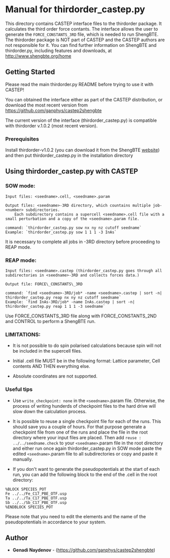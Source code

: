 # Manual for thirdorder_castep.py 

This directory contains CASTEP interface files to the thirdorder package. It calculates the third order force contants. The interface allows the user to generate the `FORCE_CONSTANTS_3RD` file, which is needed to run ShengBTE.
The thirdorder package is NOT part of CASTEP and the CASTEP authors are not responsible for it.
You can find further information on ShengBTE and thirdorder.py, including features and downloads, at http://www.shengbte.org/home

## Getting Started

Please read the main thirdorder.py README before trying to use it with CASTEP! 

You can obtained the interface either as part of the CASTEP distribution, or download the most recent version from https://github.com/ganphys/castep2shengbte

The current version of the interface (thirdorder_castep.py) is compatible with thirdorder v.1.0.2 (most recent version).

### Prerequisites

Install thirdorder-v1.0.2 (you can download it from the ShengBTE [website](http://www.shengbte.org/downloads)) and then put thirdorder_castep.py in the installation directory

## Using thirdorder_castep.py with CASTEP

### SOW mode:
 	Input files: <seedname>.cell, <seedname>.param

	Output files: <seedname>-3RD directory, which countains multiple job-<number> subdirectories. 
       	Each subdirectory contains a supercell <seedname>.cell file with a small perturbation and a copy of the <seedname>.param file.

	command: `thirdorder_castep.py sow nx ny nz cutoff seedname` 
 	Example: `thirdorder_castep.py sow 1 1 1 -3 InAs`

It is necessary to complete all jobs in <seedname>-3RD directory before proceeding to REAP mode. 

### REAP mode:
	Input files: <seedname>.castep (thirdorder_castep.py goes through all subdirectories in <seedname>-3RD and collects forces data.)
 
	Output file: FORCE\_CONSTANTS\_3RD

	command: `find <seedname>-3RD/job* -name <seedname>.castep | sort -n| thirdorder_castep.py reap nx ny nz cutoff seedname`
 	Example: `find InAs-3RD/job* -name InAs.castep | sort -n| thirdorder_castep.py reap 1 1 1 -3 seedname`

Use FORCE_CONSTANTS_3RD file along with FORCE_CONSTANTS_2ND and CONTROL to perform a ShengBTE run.

### LIMITATIONS: 
- It is not possible to do spin polarised calculations because spin will not be included in the supercell files.

- Initial <seedname>.cell file MUST be in the following format:
	  Lattice parameter, Cell contents AND THEN everything else.
- Absolute coordinates are not supported.

### Useful tips

- Use `write_checkpoint: none` in the `<seedname>`.param file. Otherwise, the process of writing hunderds of checkpoint files to the hard drive will slow down the calculation process.
 
- It is possible to reuse a single checkpoint file for each of the runs. This should save you a couple of hours. For that purpose generate a checkpoint file from one of the runs and place the file in the root directory where your input files are placed. Then add `reuse : ../../seedname.check` to your `<seedname>`.param file in the root directory and either run once again thirdorder_castep.py in SOW mode paste the edited `<seedname>`.param file to all subdirectories or copy and paste it manually.

- If you don't want to generate the pseudopotentials at the start of each run, you can add the following block to the end of the <seedname>.cell in the root directory:

```
%BLOCK SPECIES_POT
Fe ../../Fe_C17_PBE_OTF.usp
Ta ../../Ta_C17_PBE_OTF.usp
Sb ../../Sb_C17_PBE_OTF.usp
%ENDBLOCK SPECIES_POT
```

Please note that you need to edit the elements and the name of the pseudopotentials in accordance to your system.

## Author

* **Genadi Naydenov** - (https://github.com/ganphys/castep2shengbte)

